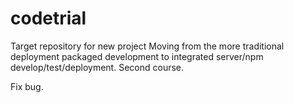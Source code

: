 # codetrial
Target repository for new project
Moving from the more traditional deployment packaged development to integrated server/npm develop/test/deployment.
Second course.

Fix bug.
